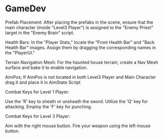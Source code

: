 # GameDev
Prefab Placement: After placing the prefabs in the scene, ensure that the main character (inside "Level3 Player") is assigned to the "Enemy Priest" target in the "Enemy Brain" script.

Health Bars: In the "Player Stats," locate the "Front Health Bar" and "Back Health Bar" images. Assign them by dragging the corresponding names in the "PlayerUI."

Terrain Navigation Mesh: For the haunted house terrain, create a Nav Mesh surface and bake it to enable navigation.

AimPos; If AimPos is not located in both Level3 Player and Main Character drag it and place it in AimState Script

Combat Keys for Level 1 Player:

Use the 'R' key to sheath or unsheath the sword.
Utilize the 'Q' key for attacking.
Employ the 'F' key for punching.



Combat Keys for Level 3 Player:

Aim with the right mouse button.
Fire your weapon using the left mouse button.
